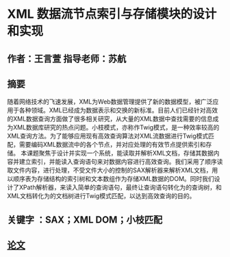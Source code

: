 # XML 数据流节点索引与存储模块的设计和实现
## 作者：王言萱 指导老师：苏航

## 摘要
随着网络技术的飞速发展，XML为Web数据管理提供了新的数据模型，被广泛应用于各种领域。XML已经成为数据表示和交换的新标准。目前人们已经针对高效的XML数据查询方面做了很多相关研究，从大量的XML数据中查找需要的信息成为XML数据库研究的热点问题。小枝模式，亦称作Twig模式，是一种效率较高的XML查询方法。为了能够应用现有高效查询算法对XML流数据进行Twig模式匹配，需要编码XML数据流中的各个节点，并对应处理的有效节点提供索引和存储。
本课题聚焦于设计并实现一个系统，能读取并解析XML文档，存储其数据内容并建立索引，并能读入查询语句来对数据内容进行高效查询。我们采用了顺序读取文件内容，进行处理，不受文件大小的控制的SAX解析器来解析XML文档，用以顺序表为存储结构的索引树和文本数组作为存储XML数据的DOM。同时我们设计了XPath解析器，来读入简单的查询语句，最终让查询语句转化为的查询树，和XML文档转化为的文档树进行Twig模式匹配，以达到高效查询的目的。

## 关键字 ：SAX；XML DOM；小枝匹配
 
## [论文](https://github.com/miuu/xmldom/blob/master/src/16071127-%E7%8E%8B%E8%A8%80%E8%90%B1-%E6%AF%95%E4%B8%9A%E8%AE%BA%E6%96%87-XML%20%E6%95%B0%E6%8D%AE%E6%B5%81%E8%8A%82%E7%82%B9%E7%B4%A2%E5%BC%95%E4%B8%8E%E5%AD%98%E5%82%A8%E6%A8%A1%E5%9D%97%E7%9A%84%E8%AE%BE%E8%AE%A1%E5%92%8C%E5%AE%9E%E7%8E%B0.pdf)
